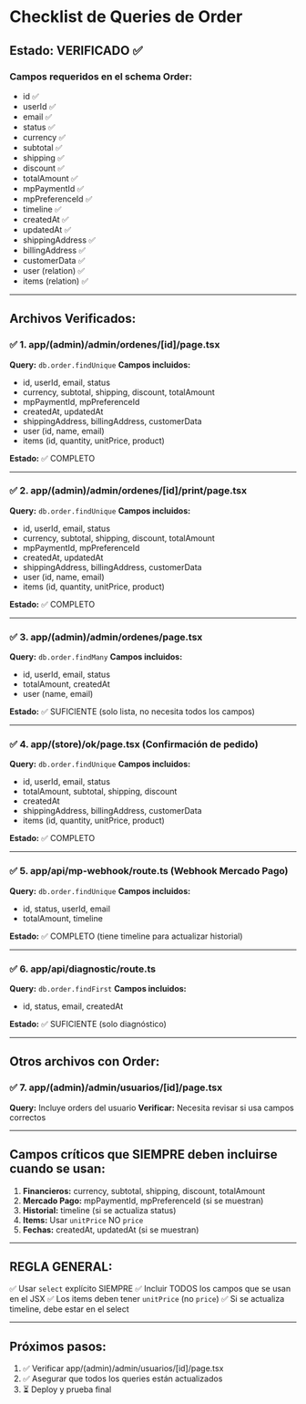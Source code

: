# Checklist de Queries de Order

## Estado: VERIFICADO ✅

### Campos requeridos en el schema Order:
- id ✅
- userId ✅
- email ✅
- status ✅
- currency ✅
- subtotal ✅
- shipping ✅
- discount ✅
- totalAmount ✅
- mpPaymentId ✅
- mpPreferenceId ✅
- timeline ✅
- createdAt ✅
- updatedAt ✅
- shippingAddress ✅
- billingAddress ✅
- customerData ✅
- user (relation) ✅
- items (relation) ✅

---

## Archivos Verificados:

### ✅ 1. app/(admin)/admin/ordenes/[id]/page.tsx
**Query:** `db.order.findUnique`
**Campos incluidos:**
- id, userId, email, status
- currency, subtotal, shipping, discount, totalAmount
- mpPaymentId, mpPreferenceId
- createdAt, updatedAt
- shippingAddress, billingAddress, customerData
- user (id, name, email)
- items (id, quantity, unitPrice, product)

**Estado:** ✅ COMPLETO

---

### ✅ 2. app/(admin)/admin/ordenes/[id]/print/page.tsx
**Query:** `db.order.findUnique`
**Campos incluidos:**
- id, userId, email, status
- currency, subtotal, shipping, discount, totalAmount
- mpPaymentId, mpPreferenceId
- createdAt, updatedAt
- shippingAddress, billingAddress, customerData
- user (id, name, email)
- items (id, quantity, unitPrice, product)

**Estado:** ✅ COMPLETO

---

### ✅ 3. app/(admin)/admin/ordenes/page.tsx
**Query:** `db.order.findMany`
**Campos incluidos:**
- id, userId, email, status
- totalAmount, createdAt
- user (name, email)

**Estado:** ✅ SUFICIENTE (solo lista, no necesita todos los campos)

---

### ✅ 4. app/(store)/ok/page.tsx (Confirmación de pedido)
**Query:** `db.order.findUnique`
**Campos incluidos:**
- id, userId, email, status
- totalAmount, subtotal, shipping, discount
- createdAt
- shippingAddress, billingAddress, customerData
- items (id, quantity, unitPrice, product)

**Estado:** ✅ COMPLETO

---

### ✅ 5. app/api/mp-webhook/route.ts (Webhook Mercado Pago)
**Query:** `db.order.findUnique`
**Campos incluidos:**
- id, status, userId, email
- totalAmount, timeline

**Estado:** ✅ COMPLETO (tiene timeline para actualizar historial)

---

### ✅ 6. app/api/diagnostic/route.ts
**Query:** `db.order.findFirst`
**Campos incluidos:**
- id, status, email, createdAt

**Estado:** ✅ SUFICIENTE (solo diagnóstico)

---

## Otros archivos con Order:

### ✅ 7. app/(admin)/admin/usuarios/[id]/page.tsx
**Query:** Incluye orders del usuario
**Verificar:** Necesita revisar si usa campos correctos

---

## Campos críticos que SIEMPRE deben incluirse cuando se usan:

1. **Financieros:** currency, subtotal, shipping, discount, totalAmount
2. **Mercado Pago:** mpPaymentId, mpPreferenceId (si se muestran)
3. **Historial:** timeline (si se actualiza status)
4. **Items:** Usar `unitPrice` NO `price`
5. **Fechas:** createdAt, updatedAt (si se muestran)

---

## REGLA GENERAL:
✅ Usar `select` explícito SIEMPRE
✅ Incluir TODOS los campos que se usan en el JSX
✅ Los items deben tener `unitPrice` (no `price`)
✅ Si se actualiza timeline, debe estar en el select

---

## Próximos pasos:
1. ✅ Verificar app/(admin)/admin/usuarios/[id]/page.tsx
2. ✅ Asegurar que todos los queries están actualizados
3. ⏳ Deploy y prueba final
